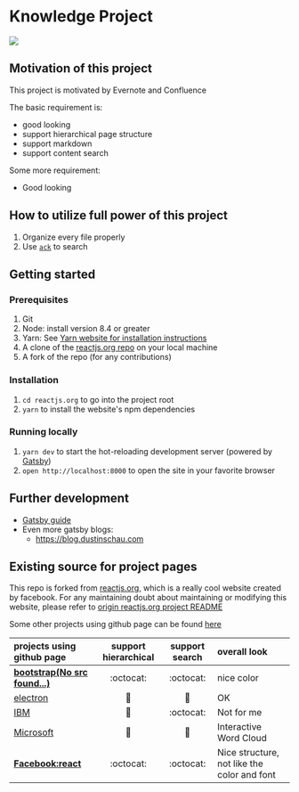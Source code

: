 # Knowledge Project
![](https://img.shields.io/badge/status-happy_new_year!-orange.svg?style=flat-square)
## Motivation of this project
This project is motivated by Evernote and Confluence

The basic requirement is:
- good looking
- support hierarchical page structure
- support markdown
- support content search

Some more requirement:
- Good looking

## How to utilize full power of this project
1. Organize every file properly
2. Use [`ack`](https://beyondgrep.com) to search

## Getting started

### Prerequisites

1. Git
1. Node: install version 8.4 or greater
1. Yarn: See [Yarn website for installation instructions](https://yarnpkg.com/lang/en/docs/install/)
1. A clone of the [reactjs.org repo](https://github.com/reactjs/reactjs.org) on your local machine
1. A fork of the repo (for any contributions)

### Installation

1. `cd reactjs.org` to go into the project root
1. `yarn` to install the website's npm dependencies

### Running locally

1. `yarn dev` to start the hot-reloading development server (powered by [Gatsby](https://www.gatsbyjs.org))
1. `open http://localhost:8000` to open the site in your favorite browser


## Further development
 - [Gatsby guide](https://www.gatsbyjs.org/blog/2017-07-19-creating-a-blog-with-gatsby/)
 - Even more gatsby blogs:
    - https://blog.dustinschau.com

## Existing source for project pages
This repo is forked from [reactjs.org](https://github.com/reactjs/reactjs.org), which is a really cool website created by facebook. For any maintaining doubt about maintaining or modifying this website, please refer to [origin reactjs.org project README](https://github.com/reactjs/reactjs.org)

Some other projects using github page can be found [here](https://github.com/collections/github-pages-examples)

| projects using github page                                          |    support hierarchical|   support search| overall look |
| :------------                                         |               :-------:|  :-------------:| :-----------|
| [**bootstrap(No src found...)**](https://github.com/twbs/bootstrap)         | :octocat:              | :octocat:       | nice color   |
| [electron](https://github.com/electron/electronjs.org) | :no_good:              | :no_good:       | OK           |
| [IBM](https://github.com/IBM/ibm.github.io)            | :no_good:              | :octocat:       | Not for me   |
| [Microsoft](https://github.com/Microsoft/microsoft.github.io)| :no_good:        | :no_good:       | Interactive Word Cloud |
| [**Facebook:react**](https://github.com/facebook/react)| :octocat:        | :octocat:    | Nice structure, not like the color and font|


